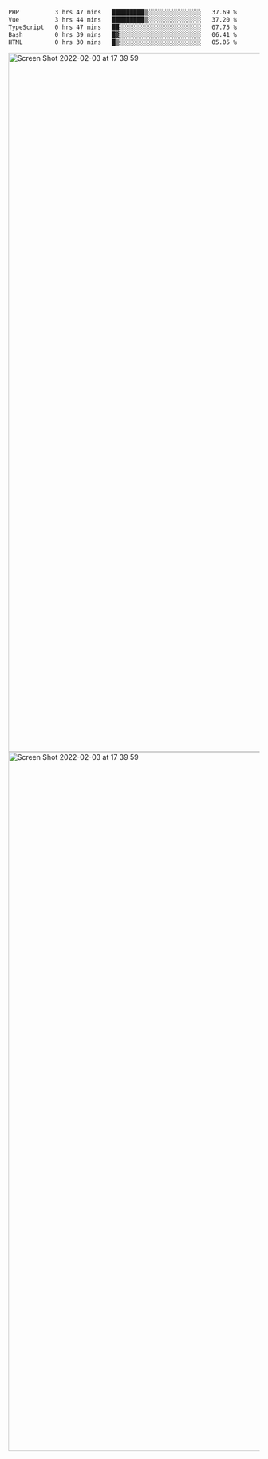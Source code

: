 <!--START_SECTION:waka-->

```txt
PHP          3 hrs 47 mins   █████████▒░░░░░░░░░░░░░░░   37.69 %
Vue          3 hrs 44 mins   █████████▒░░░░░░░░░░░░░░░   37.20 %
TypeScript   0 hrs 47 mins   ██░░░░░░░░░░░░░░░░░░░░░░░   07.75 %
Bash         0 hrs 39 mins   █▓░░░░░░░░░░░░░░░░░░░░░░░   06.41 %
HTML         0 hrs 30 mins   █▒░░░░░░░░░░░░░░░░░░░░░░░   05.05 %
```

<!--END_SECTION:waka-->

<img width="1400" alt="Screen Shot 2022-02-03 at 17 39 59" src="https://user-images.githubusercontent.com/45716542/152387304-f2b60485-53a6-4f4b-a818-5cefb1b0c0ae.png">
<img width="1400" alt="Screen Shot 2022-02-03 at 17 39 59" src="https://user-images.githubusercontent.com/45716542/152387273-ea5cdf21-2a45-44da-8bef-00c1763b1d42.png">
